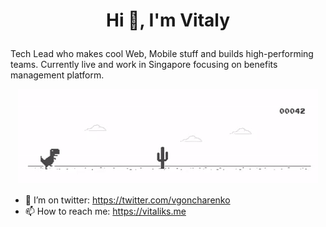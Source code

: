 # <p align="center">Hi 👋, I'm Vitaly</p>
Tech Lead who makes cool Web, Mobile stuff and builds high-performing teams. Currently live and work in Singapore focusing on benefits management platform.
<p align="center">
<img src="https://github.com/goncharenko/goncharenko/blob/master/Dino_non-birthday_version.gif" alt="Vitaly about" />
</p>

- 🤔 I’m on twitter: https://twitter.com/vgoncharenko
- 📫 How to reach me: https://vitaliks.me
